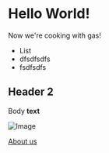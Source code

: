 # Hello World!

Now we're cooking with gas!

- List
- dfsdfsdfs
- fsdfsdfs


## Header 2

Body **text**

![Image](https://picsum.photos/200/300)

[About us](/about-us)
